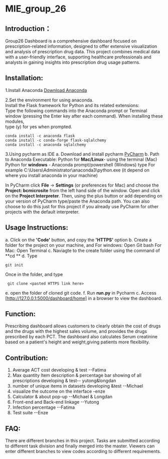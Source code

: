 # MIE_group_26
## Introduction：
Group26 Dashboard is a comprehensive dashboard focused on prescription-related information, designed to offer extensive visualization and analysis of prescription drug data. 
This project combines medical data with a user-friendly interface, supporting healthcare professionals and analysts in gaining insights into prescription drug usage patterns.


## Installation:
1.Install Anaconda [Download Anaconda](https://www.anaconda.com/download) 

2.Set the environment for using anaconda.  
  Install the Flask framework for Python and its related extensions:  
  Type the following commands into the Anaconda prompt or Terminal window (pressing the Enter key after each command). When installing these modules,  
  type (y) for yes when prompted.

```
conda install -c anaconda flask
conda install -c conda-forge flask-sqlalchemy
conda install -c anaconda sqlalchemy
```

3.Using pycharm as IDE
  a. Download and install pycharm [PyCharm](https://www.jetbrains.com/pycharm/)
  b. Path to Anaconda Executable: 
Python for **Mac/Linux**- using the terminal (Mac)
Python for **windows** - Anaconda prompt/powershell (Windows) type
For example C:\Users\Administrator\anaconda3\python.exe (it depend on where you install anaconda in your machine)

In PyCharm click **File** -> **Settings** (or preferences for Mac) and choose the **Project: bcmicrosite** from the left hand side of the window. 
Open and click on the **Project Interpreter**. Then, using the plus button or add depending on your version of PyCharm type/paste the Anaconda path. 
You can also choose to do this just for this project if you already use PyCharm for other projects with the default interpreter. 
 
## Usage Instructions:
a. Click on the **'Code'** button, and copy the **'HTTPS'** option
b. Create a folder for the project on your machine, and
  For windows: Open Git bash
  For Mac: Open Terminal
c. Naviagte to the create folder using the command of **cd **
d. Type 

```
git init
```
Once in the folder, and type

```
 git clone <pasted HTTPS link here>
```

e. open the folder of cloned git code.
f. Run **run.py** in Pycharm
c. Access [http://127.0.0.1:5000/dashboard/home] in a browser to view the dashboard.

## Function:
Prescribing dashboard allows customers to clearly obtain the cost of drugs and the drugs with the highest sales volume, and provides the drugs prescribed by each PCT. 
The dashboard also calculates Serum creatinine based on a patient's height and weight,giving patients more flexibility.

## Contribution:
1. Average ACT cost developing & test --Fatima
2. Max quantity Item description & percentage bar showing of all prescriptions developing & test-- yutong&longdan
3. number of unique items in datasets developing &test --Michael
4. visualize the outcome on the interface -enze
5. Calculator & about pop-up --Michael & Longdan
6. Front-end and Back-end linkage --Yutong
7. Infection percentage --Fatima
8. Test suite --Enze

## FAQ:
There are different branches in this project. Tasks are submitted according to different task division and finally merged into the master. Viewers can enter different 
branches to view codes according to different requirements.


